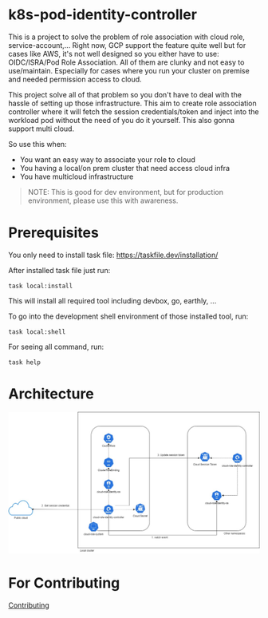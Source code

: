 # k8s-pod-identity-controller

This is a project to solve the problem of role association with cloud role, service-account,... Right now, GCP support the feature quite well but for cases
like AWS, it's not well designed so you either have to use: OIDC/ISRA/Pod Role Association. All of them are clunky and not easy to use/maintain. Especially
for cases where you run your cluster on premise and needed permission access to cloud.

This project solve all of that problem so you don't have to deal with the hassle of setting up those infrastructure. This aim to create role association 
controller where it will fetch the session credentials/token and inject into the workload pod without the need of you do it yourself. This also gonna support
multi cloud.

So use this when:
- You want an easy way to associate your role to cloud
- You having a local/on prem cluster that need access cloud infra
- You have multicloud infrastructure

> NOTE:
> This is good for dev environment, but for production environment, please use this with awareness.

# Prerequisites
You only need to install task file: https://taskfile.dev/installation/

After installed task file just run:
```
task local:install
```
This will install all required tool including devbox, go, earthly, ...

To go into the development shell environment of those installed tool, run:
```
task local:shell
```

For seeing all command, run:
```
task help
```

# Architecture
![Architecture Image](./docs/images/design.jpg)

# For Contributing
[Contributing](./CONTRIBUTING.md)
